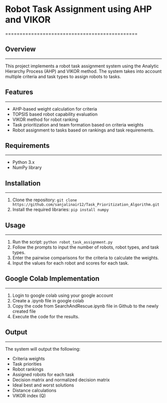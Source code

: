 # Robot Task Assignment using AHP and VIKOR
==============================================

## Overview
------------

This project implements a robot task assignment system using the Analytic Hierarchy Process (AHP) and VIKOR method. The system takes into account multiple criteria and task types to assign robots to tasks.

## Features
------------

*   AHP-based weight calculation for criteria
*   TOPSIS based robot capability evaluation
*   VIKOR method for robot ranking
*   Task prioritization  and team formation based on criteria weights
*   Robot assignment to tasks based on rankings and task requirements.

## Requirements
---------------

*   Python 3.x
*   NumPy library

## Installation
------------

1.  Clone the repository: `git clone https://github.com/sanjalinair12/Task_Prioritization_Algorithm.git`
2.  Install the required libraries: `pip install numpy`
   
   ## Usage
---------

1.  Run the script: `python robot_task_assignment.py`
2.  Follow the prompts to input the number of robots, robot types, and task types.
3.  Enter the pairwise comparisons for the criteria to calculate the weights.
4.  Input the values for each robot and scores for each task.
## Google Colab Implementation
------------
1. Login to google colab using your google account
2. Create a .ipynb file in google colab
3. Copy the code from  SearchAndRescue.ipynb file in Github to the newly created file
4. Execute the code for the results.
   



## Output
----------

The system will output the following:

*   Criteria weights
*   Task priorities
*   Robot rankings
*   Assigned robots for each task
*   Decision matrix and normalized decision matrix
*   Ideal best and worst solutions
*   Distance calculations
*   VIKOR index (Q)



